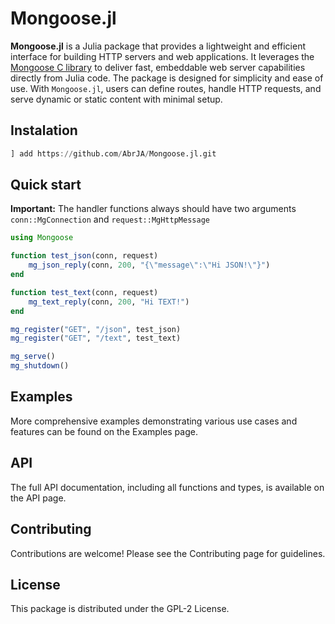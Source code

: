 # Mongoose.jl

**Mongoose.jl** is a Julia package that provides a lightweight and efficient interface for building HTTP servers and web applications. It leverages the [Mongoose C library](https://github.com/cesanta/mongoose) to deliver fast, embeddable web server capabilities directly from Julia code. The package is designed for simplicity and ease of use. With `Mongoose.jl`, users can define routes, handle HTTP requests, and serve dynamic or static content with minimal setup.

## Instalation

```julia
] add https://github.com/AbrJA/Mongoose.jl.git
```

## Quick start

**Important:** The handler functions always should have two arguments `conn::MgConnection` and `request::MgHttpMessage`

```julia
using Mongoose

function test_json(conn, request)
    mg_json_reply(conn, 200, "{\"message\":\"Hi JSON!\"}")
end

function test_text(conn, request)
    mg_text_reply(conn, 200, "Hi TEXT!")
end

mg_register("GET", "/json", test_json)
mg_register("GET", "/text", test_text)

mg_serve()
mg_shutdown()
```

## Examples
More comprehensive examples demonstrating various use cases and features can be found on the Examples page.

## API
The full API documentation, including all functions and types, is available on the API page.

## Contributing
Contributions are welcome! Please see the Contributing page for guidelines.

## License
This package is distributed under the GPL-2 License.
